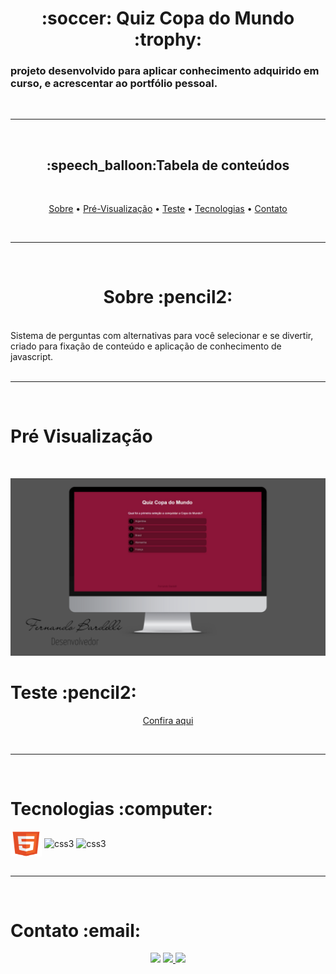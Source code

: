 <h1 align="center">:soccer: Quiz Copa do Mundo :trophy:</h1>

<h3>projeto desenvolvido para aplicar conhecimento adquirido em curso, e acrescentar ao portfólio pessoal.</h3>
<br/><hr><br/>

<h2 align="center">:speech_balloon:Tabela de conteúdos</h2>
<br/>
<p align="center">
    <a href="#sobre">Sobre</a> •
    <a href="#preview">Pré-Visualização</a> •
    <a href="#teste">Teste</a> •
    <a href="#tecnologias">Tecnologias</a> •
    <a href="#contato">Contato</a>
</p>
<br/><hr><br/>
<div id="sobre">
    <h1 align="center">Sobre :pencil2:</h1>
    <br/>
    Sistema de perguntas com alternativas para você selecionar e se divertir, criado para fixação de conteúdo e aplicação de conhecimento de javascript.
</div>
<br/><hr><br/>
<div id="preview">
    <h1>Pré Visualização</h1>
    <br/>
    <p align="center">
    <img src="preview.png" alt="previewdesktop"/>
    </p>
</div>
<div id="teste">
    <h1>Teste :pencil2:</h1>
    <p align="center"><a href="https://fernandobardelli.github.io/quiz/" target="_blank">Confira aqui</a></p>
</div>
<br/><hr><br/>
<div id="tecnologias">
    <h1>Tecnologias :computer:</h1>
    <img align="center" alt="html5" height="40" width="50" src="https://raw.githubusercontent.com/devicons/devicon/master/icons/html5/html5-original.svg">
    <img align="center" alt="css3" height="40" width="50" src="https://cdn.jsdelivr.net/gh/devicons/devicon/icons/css3/css3-original.svg">
    <img align="center" alt="css3" height="40" width="50" src="https://cdn.jsdelivr.net/gh/devicons/devicon/icons/javascript/javascript-original.svg">
</div>
<br/><hr><br/>
<div id="contato">
    <h1>Contato :email:</h1>
    <p align="center">
    <a href="https://www.linkedin.com/in/fernando-bardelli-a76926238/" target="_blank"><img src="https://img.shields.io/badge/-LinkedIn-%230077B5?style=for-the-badge&logo=linkedin&logoColor=white" target="_blank"></a>
    <a href="mailto:fernandofelipebardelli@gmail.com" target="_blank"><img src="https://img.shields.io/badge/Gmail-D14836?style=for-the-badge&logo=gmail&logoColor=white">
    <a href="https://wa.me/5541997075446" target="_blank"><img src="https://img.shields.io/badge/WhatsApp-25D366?style=for-the-badge&logo=whatsapp&logoColor=white" target="_blank"></a>
    </p>
</div>




